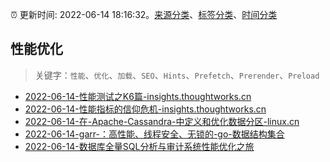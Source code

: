 :alarm_clock: 更新时间: 2022-06-14 18:16:32。[来源分类](../README.md)、[标签分类](../TAGS.md)、[时间分类](../TIMELINE.md)

## 性能优化


> 关键字：`性能`、`优化`、`加载`、`SEO`、`Hints`、`Prefetch`、`Prerender`、`Preload`



- [2022-06-14-性能测试之K6篇-insights.thoughtworks.cn](https://blogread.cn/news/go.php?idItem=15127&url=https%3A%2F%2Finsights.thoughtworks.cn%2Fperformance-testing-k6%2F%3Fcomefrom%3Dhttps%253A%252F%252Fblogread.cn%252Fnews%252F) 
- [2022-06-14-性能指标的信仰危机-insights.thoughtworks.cn](https://blogread.cn/news/go.php?idItem=15122&url=https%3A%2F%2Finsights.thoughtworks.cn%2Fperformance-indicator%2F%3Fcomefrom%3Dhttps%253A%252F%252Fblogread.cn%252Fnews%252F) 
- [2022-06-14-在-Apache-Cassandra-中定义和优化数据分区-linux.cn](https://blogread.cn/news/go.php?idItem=15109&url=https%3A%2F%2Flinux.cn%2Farticle-13908-1.html%3Fcomefrom%3Dhttps%253A%252F%252Fblogread.cn%252Fnews%252F) 
- [2022-06-14-garr-：高性能、线程安全、无锁的-go-数据结构集合](https://toutiao.io/k/8y2p13x) 
- [2022-06-14-数据库全量SQL分析与审计系统性能优化之旅](https://toutiao.io/k/np9qvi3) 